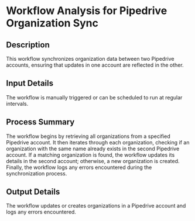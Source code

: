 # Workflow Analysis for Pipedrive Organization Sync

## Description
This workflow synchronizes organization data between two Pipedrive accounts, ensuring that updates in one account are reflected in the other.

## Input Details
The workflow is manually triggered or can be scheduled to run at regular intervals.

## Process Summary
The workflow begins by retrieving all organizations from a specified Pipedrive account. It then iterates through each organization, checking if an organization with the same name already exists in the second Pipedrive account. If a matching organization is found, the workflow updates its details in the second account; otherwise, a new organization is created. Finally, the workflow logs any errors encountered during the synchronization process.

## Output Details
The workflow updates or creates organizations in a Pipedrive account and logs any errors encountered.
